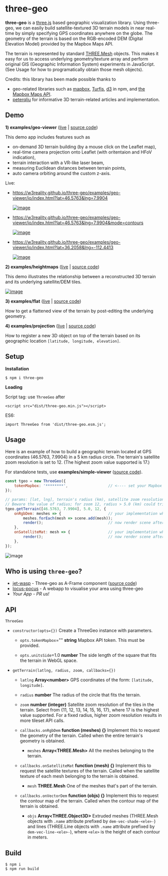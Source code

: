 # three-geo

**three-geo** is a [three.js](https://github.com/mrdoob/three.js) based geographic visualization library. Using three-geo, we can easily build satellite-textured 3D terrain models in near real-time by simply specifying GPS coordinates anywhere on the globe. The geometry of the terrain is based on the RGB-encoded DEM (Digital Elevation Model) provided by the Mapbox Maps API.

The terrain is represented by standard [THREE.Mesh](https://threejs.org/docs/#api/en/objects/Mesh) objects. This makes it easy for us to access underlying geometry/texture array and perform original GIS (Geographic Information System) experiments in JavaScript. (See Usage for how to programatically obtain those mesh objects).

Credits: this library has been made possible thanks to

- geo-related libraries such as [mapbox](https://github.com/mapbox), [Turfjs](https://github.com/Turfjs/turf), [d3](https://github.com/d3/d3) in npm, and [the Mapbox Maps API](https://www.mapbox.com/api-documentation/#maps).
- [peterqliu](https://github.com/peterqliu) for informative 3D terrain-related articles and implementation.

## Demo

**1) examples/geo-viewer** ([live](https://w3reality.github.io/three-geo/examples/geo-viewer/io/index.html) | [source code](https://github.com/w3reality/three-geo/tree/master/examples/geo-viewer))

This demo app includes features such as

- on-demand 3D terrain building (by a mouse click on the Leaflet map),
- real-time camera projection onto Leaflet (with oritentaion and HFoV indication),
- terrain interaction with a VR-like laser beam,
- measuring Euclidean distances between terrain points,
- auto camera orbiting around the custom z-axis.

Live:

- <https://w3reality.github.io/three-geo/examples/geo-viewer/io/index.html?lat=46.5763&lng=7.9904>

  [![image](https://w3reality.github.io/three-geo/examples/img/5.jpg)](https://w3reality.github.io/three-geo/examples/geo-viewer/io/index.html?lat=46.5763&lng=7.9904&title=Eiger)

- <https://w3reality.github.io/three-geo/examples/geo-viewer/io/index.html?lat=46.5763&lng=7.9904&mode=contours>

  [![image](https://w3reality.github.io/three-geo/examples/img/eiger-contours-100m.png)](https://w3reality.github.io/three-geo/examples/geo-viewer/io/index.html?lat=46.5763&lng=7.9904&mode=contours&title=Eiger)

- <https://w3reality.github.io/three-geo/examples/geo-viewer/io/index.html?lat=36.2058&lng=-112.4413>

  [![image](https://w3reality.github.io/three-geo/examples/img/2.jpg)](https://w3reality.github.io/three-geo/examples/geo-viewer/io/index.html?lat=36.2058&lng=-112.4413&title=Colorado_River)

**2) examples/heightmaps** ([live](https://w3reality.github.io/three-geo/examples/heightmaps/index.html) | [source code](https://github.com/w3reality/three-geo/tree/master/examples/heightmaps))

This demo illustrates the relationship between a reconstructed 3D terrain and its underlying satellite/DEM tiles.

[![image](https://w3reality.github.io/three-geo/examples/img/heightmap-demo-2.jpg)](https://w3reality.github.io/three-geo/examples/heightmaps/index.html)

**3) examples/flat** ([live](https://w3reality.github.io/three-geo/examples/flat/index.html) | [source code](https://github.com/w3reality/three-geo/tree/master/examples/flat/index.html))

How to get a flattened view of the terrain by post-editing the underlying geometry.

**4) examples/projection** ([live](https://w3reality.github.io/three-geo/examples/projection/index.html) | [source code](https://github.com/w3reality/three-geo/tree/master/examples/projection/index.html))

How to register a new 3D object on top of the terrain based on its geographic location `[latitude, longitude, elevation]`.

## Setup

**Installation**

```
$ npm i three-geo
```

**Loading**

Script tag: use `ThreeGeo` after

```
<script src="dist/three-geo.min.js"></script>
```

ES6:

```
import ThreeGeo from 'dist/three-geo.esm.js';
```

## Usage

Here is an example of how to build a geographic terrain located at GPS coordinates (46.5763, 7.9904) in a 5 km radius circle. The terrain's satellite zoom resolution is set to 12. (The highest zoom value supported is 17.)

For standalone tests, use **examples/simple-viewer** ([source code](https://github.com/w3reality/three-geo/tree/master/examples/simple-viewer)).

```js
const tgeo = new ThreeGeo({
    tokenMapbox: '********',                  // <---- set your Mapbox API token here
});

// params: [lat, lng], terrain's radius (km), satellite zoom resolution, callbacks
// Beware the value of radius; for zoom 12, radius > 5.0 (km) could trigger huge number of tile API calls!!
tgeo.getTerrain([46.5763, 7.9904], 5.0, 12, {
    onRgbDem: meshes => {                     // your implementation when the terrain's geometry is obtained
        meshes.forEach(mesh => scene.add(mesh));
        render();                             // now render scene after dem meshes are added
    },
    onSatelliteMat: mesh => {                 // your implementation when terrain's satellite texture is obtained
        render();                             // now render scene after dem material (satellite texture) is applied
    },
});
```

![image](https://w3reality.github.io/three-geo/examples/img/1.jpg)

## Who is using `three-geo`?

- [jet-wasp](https://jet-wasp.glitch.me/) - Three-geo as A-Frame component ([source code](https://glitch.com/edit/#!/jet-wasp))
- [locus-pocus](https://locus-pocus.io/) - A webapp to visualise your area using three-geo
- *Your App* - *PR us!*

## API

`ThreeGeo`

- `constructor(opts={})`
  Create a ThreeGeo instance with parameters.

  - `opts.tokenMapbox`=\"\" **string** Mapbox API token. This must be provided.

  - `opts.unitsSide`=1.0 **number** The side length of the square that fits the terrain in WebGL space.


- `getTerrain(latlng, radius, zoom, callbacks={})`
  - `latlng` **Array\<number\>** GPS coordinates of the form: `[latitude, longitude]`.

  - `radius` **number** The radius of the circle that fits the terrain.

  - `zoom` **number (integer)** Satellite zoom resolution of the tiles in the terrain. Select from {11, 12, 13, 14, 15, 16, 17}, where 17 is the highest value supported. For a fixed radius, higher zoom resolution results in more tileset API calls.

  - `callbacks.onRgbDem` **function (meshes) {}** Implement this to request the geometry of the terrain. Called when the entire terrain\'s geometry is obtained.

    - `meshes` **Array\<THREE.Mesh\>** All the meshes belonging to the terrain.

  - `callbacks.onSatelliteMat` **function (mesh) {}** Implement this to request the satellite textures of the terrain. Called when the satellite texture of each mesh belonging to the terrain is obtained.

    - `mesh` **THREE.Mesh** One of the meshes that's part of the terrain.

  - `callbacks.onVectorDem` **function (objs) {}** Implement this to request the contour map of the terrain. Called when the contour map of the terrain is obtained.

    - `objs` **Array\<THREE.Object3D\>** Extruded meshes (THREE.Mesh objects with `.name` attribute prefixed by `dem-vec-shade-<ele>-`) and lines (THREE.Line objects with `.name` attribute prefixed by `dem-vec-line-<ele>-`), where `<ele>` is the height of each contour in meters.

## Build

```
$ npm i
$ npm run build
```
